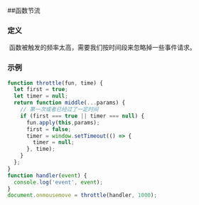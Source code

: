 ##函数节流

### 定义

​		函数被触发的频率太高，需要我们按时间段来忽略掉一些事件请求。

### 示例

```javascript
function throttle(fun, time) {
  let first = true;
  let timer = null;
  return function middle(...params) {
    // 第一次或者已经过了一定时间
    if (first === true || timer === null) {
      fun.apply(this,params);
      first = false;
      timer = window.setTimeout(() => {
        timer = null;
      }, time);
    }
  };
}
function handler(event) {
  console.log('event', event);
}
document.onmousemove = throttle(handler, 1000);
```

